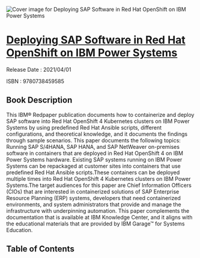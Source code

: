 ![Cover image for Deploying SAP Software in Red Hat OpenShift on IBM Power Systems](https://imgdetail.ebookreading.net/cover/cover/202109/EB9780738459585.jpg)

[Deploying SAP Software in Red Hat OpenShift on IBM Power Systems](https://ebookreading.net/view/book/Deploying+SAP+Software+in+Red+Hat+OpenShift+on+IBM+Power+Systems-EB9780738459585_1.html "Deploying SAP Software in Red Hat OpenShift on IBM Power Systems")
====================================================================================================================

Release Date : 2021/04/01

ISBN : 9780738459585

Book Description
-----------------

This IBM® Redpaper publication documents how to containerize and deploy SAP software into Red Hat OpenShift 4 Kubernetes clusters on IBM Power Systems by using predefined Red Hat Ansible scripts, different configurations, and theoretical knowledge, and it documents the findings through sample scenarios.
This paper documents the following topics:
Running SAP S/4HANA, SAP HANA, and SAP NetWeaver on-premises software in containers that are deployed in Red Hat OpenShift 4 on IBM Power Systems hardware. Existing SAP systems running on IBM Power Systems can be repackaged at customer sites into containers that use predefined Red Hat Ansible scripts.These containers can be deployed multiple times into Red Hat OpenShift 4 Kubernetes clusters on IBM Power Systems.The target audiences for this paper are Chief Information Officers (CIOs) that are interested in containerized solutions of SAP Enterprise Resource Planning (ERP) systems, developers that need containerized environments, and system administrators that provide and manage the infrastructure with underpinning automation. This paper complements the documentation that is available at IBM Knowledge Center, and it aligns with the educational materials that are provided by IBM Garage™ for Systems Education.


Table of Contents
-----------------

